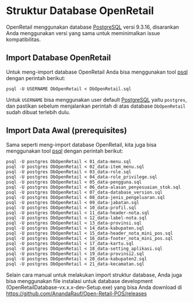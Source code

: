 Struktur Database OpenRetail
==============================================

OpenRetail menggunakan database [PostgreSQL](https://www.postgresql.org/) versi 9.3.16, disarankan Anda menggunakan versi yang sama untuk meminimalkan issue kompatibilitas.

Import Database OpenRetail
-----------------------------------------------
Untuk meng-import database OpenRetail Anda bisa menggunakan tool [psql](https://www.postgresql.org/docs/9.2/static/app-psql.html) dengan perintah berikut: 

```
psql -U USERNAME DbOpenRetail < DbOpenRetail.sql
```

Untuk `USERNAME` bisa menggunakan user default [PostgreSQL](https://www.postgresql.org/) yaitu `postgres`, dan pastikan sebelum menjalankan perintah di atas database `DbOpenRetail` sudah dibuat terlebih dulu.

Import Data Awal (prerequisites)
-----------------------------------------------
Sama seperti meng-import database OpenRetail, kita juga bisa menggunakan tool [psql](https://www.postgresql.org/docs/9.2/static/app-psql.html) dengan perintah berikut: 

```
psql -U postgres DbOpenRetail < 01_data-menu.sql
psql -U postgres DbOpenRetail < 02_data-item_menu.sql
psql -U postgres DbOpenRetail < 03_data-role.sql
psql -U postgres DbOpenRetail < 04_data-role_privilege.sql
psql -U postgres DbOpenRetail < 05_data-pengguna.sql
psql -U postgres DbOpenRetail < 06_data-alasan_penyesuaian_stok.sql
psql -U postgres DbOpenRetail < 07_data-database_version.sql
psql -U postgres DbOpenRetail < 08_data-jenis_pengeluaran.sql
psql -U postgres DbOpenRetail < 09_data-jabatan.sql
psql -U postgres DbOpenRetail < 10_data-profil.sql
psql -U postgres DbOpenRetail < 11_data-header-nota.sql
psql -U postgres DbOpenRetail < 12_data-label-nota.sql
psql -U postgres DbOpenRetail < 13_data-provinsi.sql
psql -U postgres DbOpenRetail < 14_data-kabupaten.sql
psql -U postgres DbOpenRetail < 15_data-header_nota_mini_pos.sql
psql -U postgres DbOpenRetail < 16_data-footer_nota_mini_pos.sql
psql -U postgres DbOpenRetail < 17_data-kartu.sql
psql -U postgres DbOpenRetail < 18_data-setting_aplikasi.sql
psql -U postgres DbOpenRetail < 19_data-provinsi2.sql
psql -U postgres DbOpenRetail < 20_data-kabupaten2.sql
psql -U postgres DbOpenRetail < 21_data-kecamatan.sql
```

Selain cara manual untuk melakukan import struktur database, Anda juga bisa menggunakan file instalasi untuk database development (OpenRetailDatabase-vx.x.x-dev-Setup.exe) yang bisa Anda download di https://github.com/AnandaRauf/Open-Retail-POS/releases
